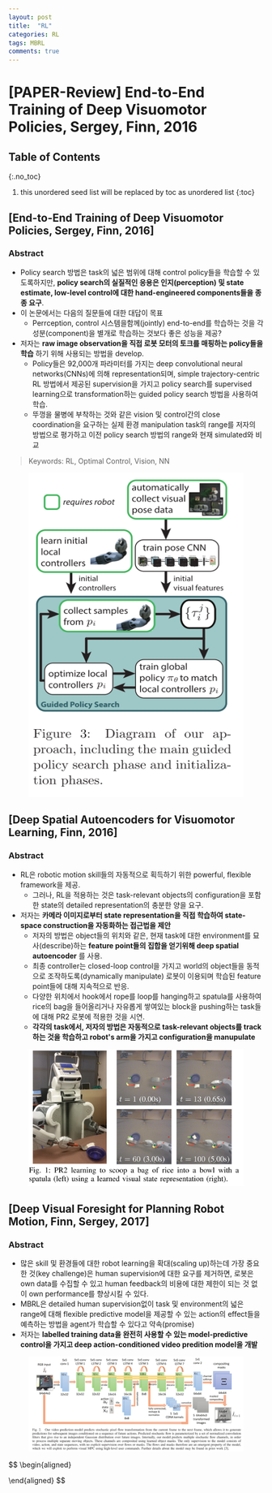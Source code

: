 ```yaml
---
layout: post
title:  "RL"
categories: RL
tags: MBRL
comments: true
---
```


# [PAPER-Review] End-to-End Training of Deep Visuomotor Policies, Sergey, Finn, 2016


## Table of Contents
{:.no_toc}
1. this unordered seed list will be replaced by toc as unordered list
{:toc}


## [End-to-End Training of Deep Visuomotor Policies, Sergey, Finn, 2016]

### Abstract

- Policy search 방법은 task의 넓은 범위에 대해 control policy들을 학습할 수 있도록하지만, __policy search의 실질적인 응용은 인지(perception) 및 state estimate, low-level control에 대한 hand-engineered components들을 종종 요구__.
- 이 논문에서는 다음의 질문들에 대한 대답이 목표
    - Perrception, control 시스템을함께(jointly) end-to-end를 학습하는 것을 각 성분(component)을 별개로 학습하는 것보다 좋은 성능을 제공?
- 저자는 __raw image observation을 직접 로봇 모터의 토크를 매핑하는 policy들을 학습__ 하기 위해 사용되는 방법을 develop.
  - Policy들은 92,000개 파라미터를 가지는 deep convolutional neural networks(CNNs)에 의해 representation되며, simple trajectory-centric RL 방법에서 제공된 supervision을 가지고 policy search를 supervised learning으로 transformation하는 guided policy search 방법을 사용하여 학습.
  - 뚜껑을 물병에 부착하는 것와 같은 vision 및 control간의 close coordination을 요구하는 실제 환경 manipulation task의 range를 저자의 방법으로 평가하고 이전 policy search 방법의 range와 현재 simulated와 비교 

> Keywords: RL, Optimal Control, Vision, NN


<figure>
  <img alt="An image with a caption" src="/assets/img/Paper/End-to-End_Training/1.png" class="lead"   style="width:480px; height:640px"/>
</figure>




## [Deep Spatial Autoencoders for Visuomotor Learning, Finn, 2016]



### Abstract

- RL은 robotic motion skill들의 자동적으로 획득하기 위한 powerful, flexible framework을 제공.
  - 그러나, RL을 적용하는 것은 task-relevant objects의 configuration을 포함한 state의 detailed representation의 충분한 양을 요구.
- 저자는 __카메라 이미지로부터 state representation을 직접 학습하여 state-space construction을 자동화하는 접근법을 제안__
  - 저자의 방법은 object들의 위치와 같은, 현재 task에 대한 environment를 묘사(describe)하는 __feature point들의 집합을 얻기위해 deep spatial autoencoder__ 를 사용.
  - 최종 controller는 closed-loop control을 가지고 world의 object들을 동적으로 조작하도록(dynamically manipulate) 로봇이 이용되며 학습된 feature point들에 대해 지속적으로 반응.
  - 다양한 위치에서 hook에서 rope를 loop를 hanging하고 spatula를 사용하여 rice의 bag을 들어올리거나 자유롭게 쌓여있는 block을 pushing하는 task들에 대해 PR2 로봇에 적용한 것을 시연. 
  - __각각의 task에서, 저자의 방법은 자동적으로 task-relevant objects를 track하는 것을 학습하고 robot's arm을 가지고 configuration을 manupulate__

<figure>
  <img alt="An image with a caption" src="/assets/img/Paper/Deep-Spartial-Autoencoders/1.png" class="lead"   style="width:480px; height=:360px"/>
</figure>




## [Deep Visual Foresight for Planning Robot Motion, Finn, Sergey, 2017]

### Abstract

- 많은 skill 및 환경들에 대한 robot learning을 확대(scaling up)하는데 가장 중요한 것(key challenge)은 human supervision에 대한 요구를 제거하면, 로봇은 own data를 수집할 수 있고 human feedback의 비용에 대한 제한이 되는 것 없이 own performance를 향상시킬 수 있다.
- MBRL은 detailed human supervision없이 task 및 environment의 넓은 range에 대해 flexible predictive model을 제공할 수 있는 action의 effect들을 예측하는 방법을 agent가 학습할 수 있다고 약속(promise)
- 저자는 __labelled training data을 완전히 사용할 수 있는 model-predictive control을 가지고 deep action-conditioned video predition model을 개발__


<figure>
  <img alt="An image with a caption" src="/assets/img/Paper/Deep-visual-foresight/1.png" class="lead"   style="width:480px; height=:360px"/>
</figure>


$$
\begin{aligned}


\end{aligned}
$$

